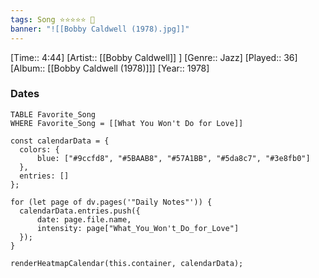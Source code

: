 ```yaml
---
tags: Song ⭐⭐⭐⭐⭐ 💛
banner: "![[Bobby Caldwell (1978).jpg]]"
---
```

[Time:: 4:44]
[Artist:: [[Bobby Caldwell]] ]
[Genre:: Jazz]
[Played:: 36]
[Album:: [[Bobby Caldwell (1978)]]]
[Year:: 1978]
### Dates
````dataview
TABLE Favorite_Song
WHERE Favorite_Song = [[What You Won't Do for Love]]
````
  ```dataviewjs
const calendarData = { 
	colors: { 
		blue: ["#9ccfd8", "#5BAAB8", "#57A1BB", "#5da8c7", "#3e8fb0"] 
	}, 
	entries: [] 
}; 

for (let page of dv.pages('"Daily Notes"')) { 
	calendarData.entries.push({ 
		date: page.file.name, 
		intensity: page["What_You_Won't_Do_for_Love"]
	}); 
} 

renderHeatmapCalendar(this.container, calendarData);
```
